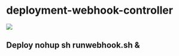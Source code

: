 # deployment-webhook-controller

<img src="https://github.com/xgubenko/deployment-webhook-controller/workflows/Webhook-Test/badge.svg?branch=main"><br>

## Deploy nohup sh runwebhook.sh &
